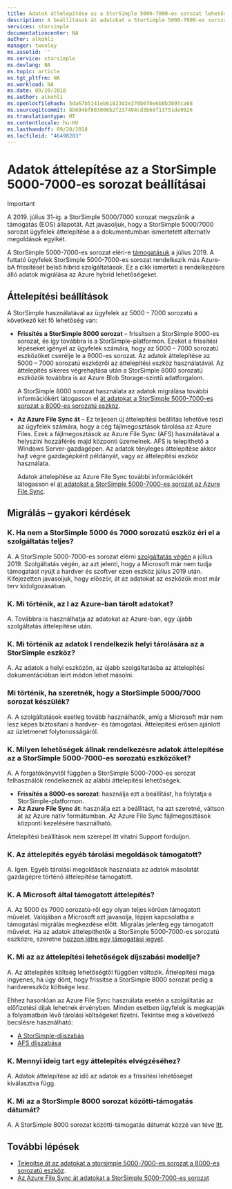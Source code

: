 ```yaml
---
title: Adatok áttelepítése az a StorSimple 5000-7000-es sorozat lehetőségeinek kiértékeléséhez |} A Microsoft Docs
description: A beállítások át adatokat a StorSimple 5000-7000-es sorozat áttekintést nyújt.
services: storsimple
documentationcenter: NA
author: alkohli
manager: twooley
ms.assetid: ''
ms.service: storsimple
ms.devlang: NA
ms.topic: article
ms.tgt_pltfrm: NA
ms.workload: NA
ms.date: 09/20/2018
ms.author: alkohli
ms.openlocfilehash: 5da67b5141eb61823d3e376b6f0e6b0b3895ca68
ms.sourcegitcommit: 8b694bf803806b2f237494cd3b69f13751de9926
ms.translationtype: MT
ms.contentlocale: hu-HU
ms.lasthandoff: 09/20/2018
ms.locfileid: "46498283"
---
```

# <a name="options-to-migrate-data-from-storsimple-5000-7000-series"></a>Adatok áttelepítése az a StorSimple 5000-7000-es sorozat beállításai 

> [!IMPORTANT]
> A 2019. július 31-ig. a StorSimple 5000/7000 sorozat megszűnik a támogatás (EOS) állapotát. Azt javasoljuk, hogy a StorSimple 5000/7000 sorozat ügyfelek áttelepítése a a dokumentumban ismertetett alternatív megoldások egyikét.

A StorSimple 5000-7000-es sorozat eléri-e [támogatásuk](https://support.microsoft.com/lifecycle/search?alpha=StorSimple%205000%2F7000%20Series) a július 2019. A futtató ügyfelek StorSimple 5000-7000-es sorozat rendelkezik más Azure-bA frissítését belső hibrid szolgáltatások. Ez a cikk ismerteti a rendelkezésre álló adatok migrálása az Azure hybrid lehetőségeket. 

## <a name="migration-options"></a>Áttelepítési beállítások

A StorSimple használatával az ügyfelek az 5000 – 7000 sorozatú a következő két fő lehetőség van:

- **Frissítés a StorSimple 8000 sorozat** – frissítsen a StorSimple 8000-es sorozat, és így továbbra is a StorSimple-platformon.  Ezeket a frissítési lépéseket igényel az ügyfelek számára, hogy az 5000 – 7000 sorozatú eszközöket cserélje le a 8000-es sorozat. Az adatok áttelepítése az 5000 – 7000 sorozatú eszközről az áttelepítési eszköz használatával. Az áttelepítés sikeres végrehajtása után a StorSimple 8000 sorozatú eszközök továbbra is az Azure Blob Storage-szintű adatforgalom. 

    A StorSimple 8000 sorozat használata az adatok migrálása további információkért látogasson el [át adatokat a StorSimple 5000-7000-es sorozat a 8000-es sorozatú eszköz](storsimple-8000-migrate-from-5000-7000.md).

- **Az Azure File Sync át** – Ez teljesen új áttelepítési beállítás lehetővé teszi az ügyfelek számára, hogy a cég fájlmegosztások tárolása az Azure Files. Ezek a fájlmegosztások az Azure File Sync (AFS) használatával a helyszíni hozzáférés majd központi üzemelnek. AFS is telepíthető a Windows Server-gazdagépen. Az adatok tényleges áttelepítése akkor hajt végre gazdagépként példányát, vagy az áttelepítési eszköz használata.

    Adatok áttelepítése az Azure File Sync további információkért látogasson el [át adatokat a StorSimple 5000-7000-es sorozat az Azure File Sync](https://aka.ms/StorSimpleMigrationAFS).

## <a name="migration---frequently-asked-questions"></a>Migrálás – gyakori kérdések

### <a name="q-when-do-the-storsimple-5000-and-7000-series-devices-reach-end-of-service"></a>K. Ha nem a StorSimple 5000 és 7000 sorozatú eszköz éri el a szolgáltatás teljes? 

A. A StorSimple 5000-7000-es sorozat elérni [szolgáltatás végén](https://support.microsoft.com/lifecycle/search?alpha=StorSimple%205000%2F7000%20Series) a július 2019. Szolgáltatás végén, az azt jelenti, hogy a Microsoft már nem tudja támogatást nyújt a hardver és szoftver ezen eszköz július 2019 után. Kifejezetten javasoljuk, hogy először, át az adatokat az eszközök most már terv kidolgozásában.

### <a name="q-what-happens-to-the-data-i-have-stored-in-azure"></a>K. Mi történik, az I az Azure-ban tárolt adatokat?  

A. Továbbra is használhatja az adatokat az Azure-ban, egy újabb szolgáltatás áttelepítése után. 


### <a name="q--what-happens-to-the-data-i-have-stored-locally-on-my-storsimple-device"></a>K.  Mi történik az adatok I rendelkezik helyi tárolására az a StorSimple eszköz? 

A. Az adatok a helyi eszközön, az újabb szolgáltatásba az áttelepítési dokumentációban leírt módon lehet másolni.

### <a name="what-happens-if-i-want-to-keep-my-storsimple-50007000-series-appliance"></a>Mi történik, ha szeretnék, hogy a StorSimple 5000/7000 sorozat készülék? 

A. A szolgáltatások esetleg tovább használhatók, amíg a Microsoft már nem lesz képes biztosítani a hardver- és támogatási. Áttelepítési erősen ajánlott az üzletmenet folytonosságáról.

### <a name="q-what-options-are-available-to-migrate-data-from-storsimple-5000-7000-series-devices"></a>K. Milyen lehetőségek állnak rendelkezésre adatok áttelepítése az a StorSimple 5000-7000-es sorozatú eszközöket? 

A. A forgatókönyvtől függően a StorSimple 5000-7000-es sorozat felhasználók rendelkeznek az alábbi áttelepítési lehetőségek. 

 - **Frissítés a 8000-es sorozat**: használja ezt a beállítást, ha folytatja a StorSimple-platformon. 
 - **Az Azure File Sync át**: használja ezt a beállítást, ha azt szeretné, váltson át az Azure natív formátumban. Az Azure File Sync fájlmegosztások központi kezelésére használható. 

Áttelepítési beállítások nem szerepel itt vitatni Support forduljon.

### <a name="q-is-migration-to-other-storage-solutions-supported"></a>K. Az áttelepítés egyéb tárolási megoldások támogatott?

A. Igen. Egyéb tárolási megoldások használata az adatok másolatát gazdagépre történő áttelepítése támogatott.

### <a name="q-is-migration-supported-by-microsoft"></a>K. A Microsoft által támogatott áttelepítés? 

A. Az 5000 és 7000 sorozatú-ről egy olyan teljes körűen támogatott művelet. Valójában a Microsoft azt javasolja, lépjen kapcsolatba a támogatási migrálás megkezdése előtt. Migrálás jelenleg egy támogatott művelet. Ha az adatok áttelepíthetők a StorSimple 5000-7000-es sorozatú eszközre, szeretne [hozzon létre egy támogatási jegyet](storsimple-8000-contact-microsoft-support.md).

### <a name="q-what-is-the-pricing-model-for-both-the-migration-options"></a>K. Mi az az áttelepítési lehetőségek díjszabási modellje?

A. Az áttelepítés költség lehetőségtől függően változik. Áttelepítési maga ingyenes, ha úgy dönt, hogy frissítse a StorSimple 8000 sorozat pedig a hardvereszköz költsége lesz. 

Ehhez hasonlóan az Azure File Sync használata esetén a szolgáltatás az előfizetési díjak lehetnek érvényben. Minden esetben ügyfelek is megkapják a folyamatban lévő tárolási költségeket fizetni. Tekintse meg a következő becslésre használható: 
- [A StorSimple-díjszabás](https://azure.microsoft.com/pricing/details/storsimple/)  
- [AFS díjszabása]( https://azure.microsoft.com/pricing/details/storage/files/)

### <a name="q--how-long-does-it-take-to-complete-a-migration"></a>K.  Mennyi ideig tart egy áttelepítés elvégzéséhez?

A. Adatok áttelepítése az idő az adatok és a frissítési lehetőséget kiválasztva függ. 

### <a name="q-what-is-the-end-of-support-date-for-storsimple-8000-series"></a>K. Mi az a StorSimple 8000 sorozat közötti-támogatás dátumát?

A. A StorSimple 8000 sorozat közötti-támogatás dátumát közzé van téve [Itt](https://support.microsoft.com/lifecycle/search?alpha=Azure%20StorSimple%208000%20Series).


## <a name="next-steps"></a>További lépések
 - [Telepítse át az adatokat a storsimple 5000-7000-es sorozat a 8000-es sorozatú eszköz](storsimple-8000-migrate-from-5000-7000.md).
 - [Az Azure File Sync át adatokat a StorSimple 5000-7000-es sorozat](storsimple-5000-7000-afs-migration.md)
